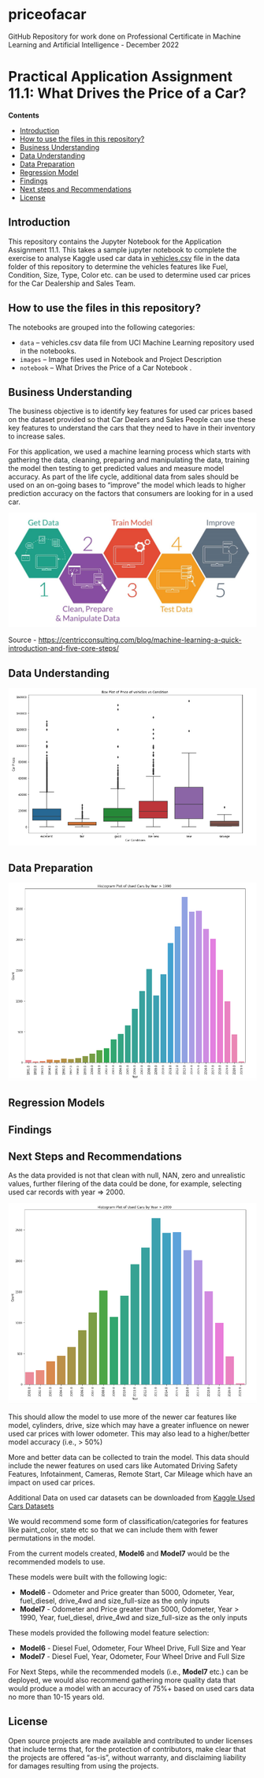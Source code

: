 # priceofacar
GitHub Repository for work done on Professional Certificate in Machine Learning and Artificial Intelligence - December 2022

# Practical Application Assignment 11.1: What Drives the Price of a Car?

**Contents**

 * [Introduction](#Introduction)
 * [How to use the files in this repository?](#how-to-use-the-files-in-this-repository)
 * [Business Understanding](#Business-Understanding)
 * [Data Understanding](#Data-Understanding)
 * [Data Preparation](#Data-Preparation)
 * [Regression Model](#Regression-Model)
 * [Findings](#Findings)
 * [Next steps and Recommendations](#Next-steps-and-Recommendations)
 * [License](#license)
 
## Introduction

This repository contains the Jupyter Notebook for the Application Assignment 11.1. This takes a sample jupyter notebook to complete the exercise to analyse Kaggle used car data in [vehicles.csv](https://github.com/yemifalokun/priceofacar/blob/main/data/vehicles.csv) file in the data folder of this repository to determine the vehicles features like Fuel, Condition, Size, Type, Color etc. can be used to determine used car prices for the Car Dealership and Sales Team.

## How to use the files in this repository?

The notebooks are grouped into the following categories:
 * ``data`` – vehicles.csv data file from UCI Machine Learning repository used in the notebooks.
 * ``images`` – Image files used in Notebook and Project Description
 * ``notebook`` – What Drives the Price of a Car Notebook .


## Business Understanding

The business objective is to identify key features for used car prices based on the dataset provided so that Car Dealers and Sales People can use these key features to understand the cars that they need to have in their inventory to increase sales.

For this application, we used a machine learning process which starts with gathering the data, cleaning, preparing and manipulating the data, training the model then testing to get predicted values and measure model accuracy. As part of the life cycle, additional data from sales should be used on an on-going bases to “improve” the model which leads to higher prediction accuracy on the factors that  consumers are looking for in a used car. 

![Machine Learning Overview!](./images/Machine-Learning-Process-Overview.jpeg)

Source - https://centricconsulting.com/blog/machine-learning-a-quick-introduction-and-five-core-steps/


## Data Understanding

![Box Plot of Price of vehicles vs Condition!](./images/Box-Plot-of-Price-of-vehicles-vs-Condition.png)

## Data Preparation

![Histogram Plot of Used Cars by Year > 1990!](./images/Histogram-Plot-of-Used-Cars-by-Year-greater-than-1990.png)

## Regression Models

## Findings

## Next Steps and Recommendations

As the data provided is not that clean with null, NAN, zero and unrealistic values, further filering of the data could be done, for example, selecting used car records with year => 2000. 

![Histogram Plot of Used Cars by Year > 2000!](./images/Histogram-Plot-of-Used-Cars-by-Year-greater-than-2000.png)

This should allow the model to use more of the newer car features like model, cylinders, drive, size which may have a greater influence on newer used car prices with lower odometer. This may also lead to a higher/better model accuracy (i.e., > 50%)

More and better data can be collected to train the model. This data should include the newer features on used cars like Automated Driving Safety Features, Infotainment, Cameras, Remote Start, Car Mileage which have an impact on used car prices.

Additional Data on used car datasets can be downloaded from [Kaggle Used Cars Datasets](https://www.kaggle.com/search?q=used+cars)

We would recommend some form of classification/categories for features like paint_color, state etc so that we can include them with fewer permutations in the model.

From the current models created, **Model6** and **Model7** would be the recommended models to use.  

These models were built with the following logic:
- **Model6** - Odometer and Price greater than 5000, Odometer, Year, fuel_diesel, drive_4wd  and size_full-size as the only inputs
- **Model7** - Odometer and Price greater than 5000, Odometer, Year > 1990, Year, fuel_diesel,  drive_4wd and size_full-size as the only inputs

These models  provided the following model feature selection:
- **Model6** - Diesel Fuel, Odometer, Four Wheel Drive, Full Size and Year
- **Model7** - Diesel Fuel, Year, Odometer, Four Wheel Drive and Full Size

For Next Steps, while the recommended models (i.e., **Model7** etc.) can be deployed, we would also recommend gathering more quality data that would produce a model with an accuracy of 75%+ based on used cars data no more than 10-15 years old.

## License

Open source projects are made available and contributed to under licenses that include terms that, for the protection of contributors, make clear that the projects are offered “as-is”, without warranty, and disclaiming liability for damages resulting from using the projects.
